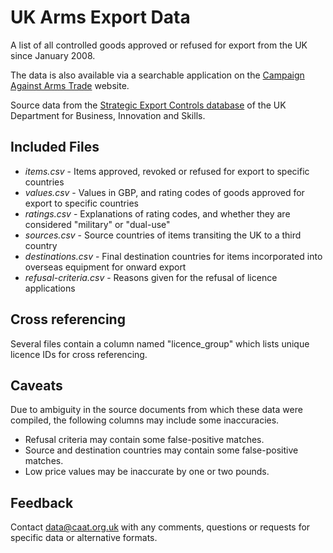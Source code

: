 # UK Arms Export Data

A list of all controlled goods approved or refused for export from the UK since January 2008.

The data is also available via a searchable application on the [Campaign Against Arms Trade](http://www.caat.org.uk/resources/export-licences) website.

Source data from the [Strategic Export Controls database](https://www.exportcontroldb.berr.gov.uk/eng/fox) of the UK Department for Business, Innovation and Skills.

## Included Files

-   *items.csv* - Items approved, revoked or refused for export to specific countries
-   *values.csv* - Values in GBP, and rating codes of goods approved for export to specific countries
-   *ratings.csv* - Explanations of rating codes, and whether they are considered "military" or "dual-use"
-   *sources.csv* - Source countries of items transiting the UK to a third country
-   *destinations.csv* - Final destination countries for items incorporated into overseas equipment for onward export
-   *refusal-criteria.csv* - Reasons given for the refusal of licence applications

## Cross referencing

Several files contain a column named "licence_group" which lists unique licence IDs for cross referencing.

## Caveats

Due to ambiguity in the source documents from which these data were compiled, the following columns may include some inaccuracies.

-   Refusal criteria may contain some false-positive matches.
-   Source and destination countries may contain some false-positive matches.
-   Low price values may be inaccurate by one or two pounds.

## Feedback

Contact [data@caat.org.uk](mailto:data@caat.org.uk) with any comments, questions or requests for specific data or alternative formats.

